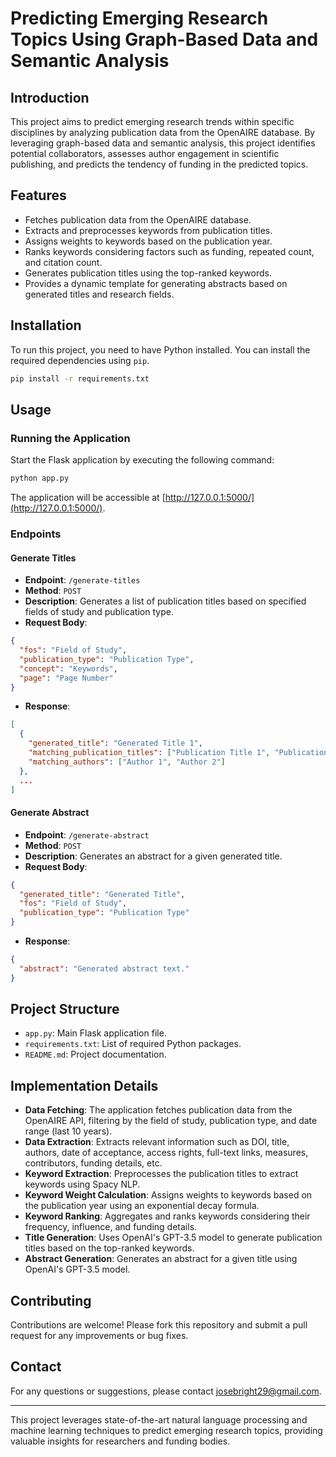 # Predicting Emerging Research Topics Using Graph-Based Data and Semantic Analysis

## Introduction
This project aims to predict emerging research trends within specific disciplines by analyzing publication data from the OpenAIRE database. By leveraging graph-based data and semantic analysis, this project identifies potential collaborators, assesses author engagement in scientific publishing, and predicts the tendency of funding in the predicted topics.

## Features
- Fetches publication data from the OpenAIRE database.
- Extracts and preprocesses keywords from publication titles.
- Assigns weights to keywords based on the publication year.
- Ranks keywords considering factors such as funding, repeated count, and citation count.
- Generates publication titles using the top-ranked keywords.
- Provides a dynamic template for generating abstracts based on generated titles and research fields.

## Installation
To run this project, you need to have Python installed. You can install the required dependencies using `pip`.

```bash
pip install -r requirements.txt
```

## Usage
### Running the Application
Start the Flask application by executing the following command:

```bash
python app.py
```

The application will be accessible at [http://127.0.0.1:5000/](http://127.0.0.1:5000/).


### Endpoints

#### Generate Titles
- **Endpoint**: `/generate-titles`
- **Method**: `POST`
- **Description**: Generates a list of publication titles based on specified fields of study and publication type.
- **Request Body**:
```json
{
  "fos": "Field of Study",
  "publication_type": "Publication Type",
  "concept": "Keywords",
  "page": "Page Number"
}
```
- **Response**:
```json
[
  {
    "generated_title": "Generated Title 1",
    "matching_publication_titles": ["Publication Title 1", "Publication Title 2"],
    "matching_authors": ["Author 1", "Author 2"]
  },
  ...
]
```


#### Generate Abstract
- **Endpoint**: `/generate-abstract`
- **Method**: `POST`
- **Description**: Generates an abstract for a given generated title.
- **Request Body**:
```json
{
  "generated_title": "Generated Title",
  "fos": "Field of Study",
  "publication_type": "Publication Type"
}
```
- **Response**:
```json
{
  "abstract": "Generated abstract text."
}
```

## Project Structure
- `app.py`: Main Flask application file.
- `requirements.txt`: List of required Python packages.
- `README.md`: Project documentation.

## Implementation Details
- **Data Fetching**: The application fetches publication data from the OpenAIRE API, filtering by the field of study, publication type, and date range (last 10 years).
- **Data Extraction**: Extracts relevant information such as DOI, title, authors, date of acceptance, access rights, full-text links, measures, contributors, funding details, etc.
- **Keyword Extraction**: Preprocesses the publication titles to extract keywords using Spacy NLP.
- **Keyword Weight Calculation**: Assigns weights to keywords based on the publication year using an exponential decay formula.
- **Keyword Ranking**: Aggregates and ranks keywords considering their frequency, influence, and funding details.
- **Title Generation**: Uses OpenAI's GPT-3.5 model to generate publication titles based on the top-ranked keywords.
- **Abstract Generation**: Generates an abstract for a given title using OpenAI's GPT-3.5 model.

## Contributing
Contributions are welcome! Please fork this repository and submit a pull request for any improvements or bug fixes.

<!-- ## License
This project is licensed under the MIT License. See the [LICENSE](LICENSE) file for more details. -->

## Contact
For any questions or suggestions, please contact [josebright29@gmail.com](mailto:josebright29@gmail.com).

---

This project leverages state-of-the-art natural language processing and machine learning techniques to predict emerging research topics, providing valuable insights for researchers and funding bodies.

